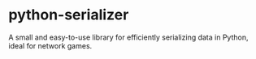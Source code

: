 # python-serializer
A small and easy-to-use library for efficiently serializing data in Python, ideal for network games.
